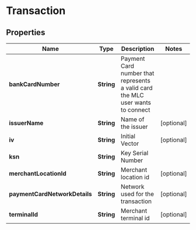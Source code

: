 
# Transaction

## Properties
Name | Type | Description | Notes
------------ | ------------- | ------------- | -------------
**bankCardNumber** | **String** | Payment Card number that represents a valid card the MLC user wants to connect | 
**issuerName** | **String** | Name of the issuer |  [optional]
**iv** | **String** | Initial Vector |  [optional]
**ksn** | **String** | Key Serial Number | 
**merchantLocationId** | **String** | Merchant location id |  [optional]
**paymentCardNetworkDetails** | **String** | Network used for the transaction |  [optional]
**terminalId** | **String** | Merchant terminal id |  [optional]



